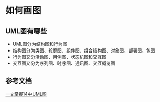 # 如何画图

## UML图有哪些
- UML图分为结构图和行为图
- 结构图分为类图、轮廓图、组件图、组合结构图、对象图、部署图、包图
- 行为图又分活动图、用例图、状态机图和交互图
- 交互图又分为序列图、时序图、通讯图、交互概览图


## 参考文档
[一文掌握14中UML图](https://cloud.tencent.com/developer/article/1684161)